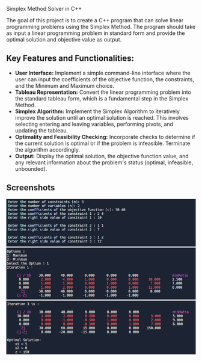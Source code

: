  Simplex Method Solver in C++

The goal of this project is to create a C++ program that can solve linear programming problems using the Simplex Method. The program should take as input a linear programming problem in standard form and provide the optimal solution and objective value as output.


## Key Features and Functionalities:
- **User Interface:** Implement a simple command-line interface where the user can input the coefficients of the objective function, the constraints, and the Minimum and Maximum choice.
- **Tableau Representation:** Convert the linear programming problem into the standard tableau form, which is a fundamental step in the Simplex Method.
- **Simplex Algorithm:** Implement the Simplex Algorithm to iteratively improve the solution until an optimal solution is reached. This involves selecting entering and leaving variables, performing pivots, and updating the tableau.
- **Optimality and Feasibility Checking:** Incorporate checks to determine if the current solution is optimal or if the problem is infeasible. Terminate the algorithm accordingly.
- **Output:** Display the optimal solution, the objective function value, and any relevant information about the problem's status (optimal, infeasible, unbounded).


## Screenshots

<div style = "display = "grid"">
<img src = "https://github.com/saurabhsg99/Simplex-Method-Cpp/blob/main/Screenshot%202023-09-19%20151245.png?raw=true"  alt = "Screenshots">
<img src = "https://github.com/saurabhsg99/Simplex-Method-Cpp/blob/main/Screenshot%202023-09-19%20151255.png?raw=true"  alt = "Screenshots">
<img src = "https://github.com/saurabhsg99/Simplex-Method-Cpp/blob/main/Screenshot%202023-09-19%20151305.png?raw=true"  alt = "Screenshots">

</div>
